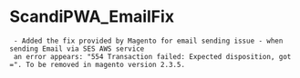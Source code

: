 ScandiPWA_EmailFix
===

     - Added the fix provided by Magento for email sending issue - when sending Email via SES AWS service
     an error appears: "554 Transaction failed: Expected disposition, got =". To be removed in magento version 2.3.5.